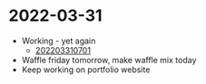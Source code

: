 # 2022-03-31
- Working - yet again
	- [202203310701](202203310701.md)
- Waffle friday tomorrow, make waffle mix today
- Keep working on portfolio website